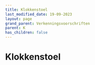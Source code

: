 ```yaml
---
title: Klokkenstoel
last_modified_date: 19-09-2023
layout: page
grand_parent: Verkenningsvoorschriften
parent: K
has_children: false
---
```


Klokkenstoel
============

